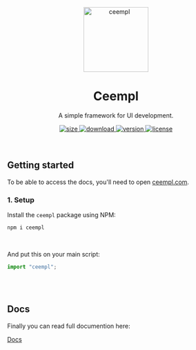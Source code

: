 <div align="center">
  <a href="http://ceempl.com" target="_blank"> 
    <img src="https://i.ibb.co/Kx20swD/ceempl.png" alt="ceempl" height="150" />
  </a>
  <h1><b> Ceempl </b></h1>
  <p>A simple framework for UI development.</p>
  <a href="https://bundlephobia.com/result?p=ceempl" target="_blank">
    <img src="https://img.shields.io/bundlephobia/minzip/ceempl" alt="size"></img>
  </a>
  <a href="https://www.npmjs.com/package/ceempl" target="_blank">
    <img src="https://img.shields.io/npm/dt/ceempl" alt="download"></img>
  </a>
  <a href="https://www.npmjs.com/package/ceempl" target="_blank">
    <img src="https://img.shields.io/npm/v/ceempl" alt="version"></img>
  </a>
  <a href="https://github.com/ceempl/ceempl/blob/master/LICENSE" target="_blank">
    <img src="https://img.shields.io/npm/l/ceempl" alt="license"></img>
  </a>
</div>

<br>
<br>

## Getting started

To be able to access the docs, you'll need to open [ceempl.com](https://ceempl.com).

### 1. Setup

Install the `ceempl` package using NPM:

```sh
npm i ceempl
```

<br>
 
And put this on your main script:

```javascript
import "ceempl";
```

<br>
<br>

## Docs

Finally you can read full documention here:

[Docs](http://ceempl.com)
